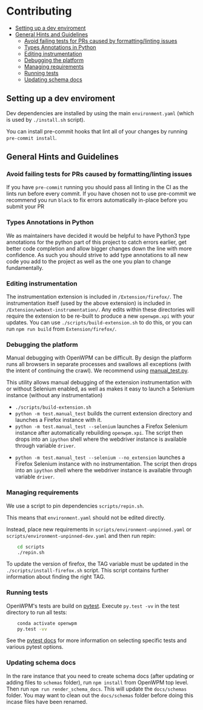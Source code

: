 # Contributing <!-- omit in toc -->

- [Setting up a dev enviroment](#setting-up-a-dev-enviroment)
- [General Hints and Guidelines](#general-hints-and-guidelines)
  - [Avoid failing tests for PRs caused by formatting/linting issues](#avoid-failing-tests-for-prs-caused-by-formattinglinting-issues)
  - [Types Annotations in Python](#types-annotations-in-python)
  - [Editing instrumentation](#editing-instrumentation)
  - [Debugging the platform](#debugging-the-platform)
  - [Managing requirements](#managing-requirements)
  - [Running tests](#running-tests)
  - [Updating schema docs](#updating-schema-docs)

## Setting up a dev enviroment

Dev dependencies are installed by using the main `environment.yaml` (which
is used by `./install.sh` script).

You can install pre-commit hooks that lint all of your changes by
running `pre-commit install`.

## General Hints and Guidelines

### Avoid failing tests for PRs caused by formatting/linting issues

If you have `pre-commit` running you should pass all linting in the CI as the lints run before every commit.
If you have chosen not to use pre-commit we recommend you run `black` to fix errors automatically in-place before you submit your PR

### Types Annotations in Python

We as maintainers have decided it would be helpful to have Python3 type annotations
for the python part of this project to catch errors earlier, get better
code completion and allow bigger changes down the line with more confidence.
As such you should strive to add type annotations to all new code you add to
the project as well as the one you plan to change fundamentally.

### Editing instrumentation

The instrumentation extension is included in `/Extension/firefox/`.
The instrumentation itself (used by the above extension) is included in
`/Extension/webext-instrumentation/`.
Any edits within these directories will require the extension to be re-built to produce
a new `openwpm.xpi` with your updates. You can use `./scripts/build-extension.sh` to do this,
or you can run `npm run build` from `Extension/firefox/`.

### Debugging the platform

Manual debugging with OpenWPM can be difficult. By design the platform runs all
browsers in separate processes and swallows all exceptions (with the intent of
continuing the crawl). We recommend using
[manual_test.py](test/manual_test.py).

This utility allows manual debugging of the extension instrumentation with or
without Selenium enabled, as well as makes it easy to launch a Selenium
instance (without any instrumentation)

- `./scripts/build-extension.sh`
- `python -m test.manual_test` builds the current extension directory
  and launches a Firefox instance with it.
- `python -m test.manual_test --selenium` launches a Firefox Selenium instance
  after automatically rebuilding `openwpm.xpi`. The script then
  drops into an `ipython` shell where the webdriver instance is available
  through variable `driver`.

* `python -m test.manual_test --selenium --no_extension` launches a Firefox Selenium
  instance with no instrumentation. The script then
  drops into an `ipython` shell where the webdriver instance is available
  through variable `driver`.

### Managing requirements

We use a script to pin dependencies `scripts/repin.sh`.

This means that `environment.yaml` should not be edited directly.

Instead, place new requirements in `scripts/environment-unpinned.yaml` or `scripts/environment-unpinned-dev.yaml`
and then run repin:

```bash
    cd scripts
    ./repin.sh
```

To update the version of firefox, the TAG variable must be updated in the `./scripts/install-firefox.sh`
script. This script contains further information about finding the right TAG.

### Running tests

OpenWPM's tests are build on [pytest](https://docs.pytest.org/en/latest/). Execute `py.test -vv`
in the test directory to run all tests:

```bash
    conda activate openwpm
    py.test -vv
```

See the [pytest docs](https://docs.pytest.org/en/latest/) for more information on selecting
specific tests and various pytest options.

### Updating schema docs

In the rare instance that you need to create schema docs
(after updating or adding files to `schemas` folder), run `npm install`
from OpenWPM top level. Then run `npm run render_schema_docs`. This will update the
`docs/schemas` folder. You may want to clean out the `docs/schemas` folder before doing this
incase files have been renamed.
